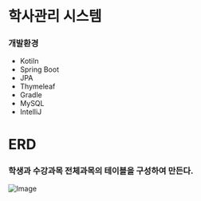 
# 학사관리 시스템

### 개발환경
  + Kotiln
  + Spring Boot
  + JPA
  + Thymeleaf
  + Gradle
  + MySQL
  + IntelliJ

# ERD

### 학생과 수강과목 전체과목의 테이블을 구성하여 만든다.


![Image](https://github.com/user-attachments/assets/a714cea7-9d6a-4a77-ad68-e890ba3d97e6)
